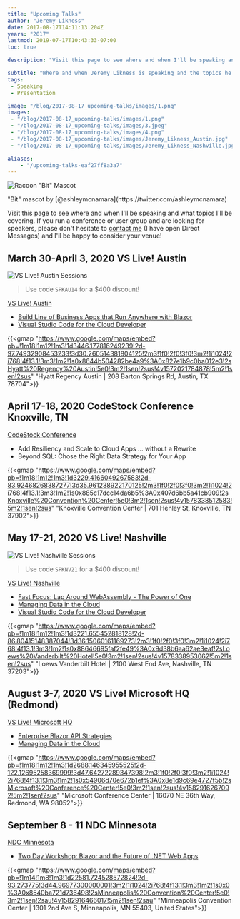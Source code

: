 ```yaml
---
title: "Upcoming Talks"
author: "Jeremy Likness"
date: 2017-08-17T14:11:13.204Z
years: "2017"
lastmod: 2019-07-17T10:43:33-07:00
toc: true

description: "Visit this page to see where and when I'll be speaking and what topics I'll be covering."

subtitle: "Where and when Jeremy Likness is speaking and the topics he will cover."
tags:
 - Speaking
 - Presentation 

image: "/blog/2017-08-17_upcoming-talks/images/1.png" 
images:
 - "/blog/2017-08-17_upcoming-talks/images/1.png" 
 - "/blog/2017-08-17_upcoming-talks/images/3.jpeg" 
 - "/blog/2017-08-17_upcoming-talks/images/4.png" 
 - "/blog/2017-08-17_upcoming-talks/images/Jeremy_Likness_Austin.jpg" 
 - "/blog/2017-08-17_upcoming-talks/images/Jeremy_Likness_Nashville.jpg" 

aliases:
    - "/upcoming-talks-eaf27ff8a3a7"
---
```


![Racoon "Bit" Mascot](/blog/2017-08-17_upcoming-talks/images/1.png)
<figcaption>"Bit" mascot by [@ashleymcnamara](https://twitter.com/ashleymcnamara)</figcaption>

Visit this page to see where and when I'll be speaking and what topics I'll be covering. If you run a conference or user group and are looking for speakers, please don't hesitate to <i class="fab fa-twitter"></i> [contact me](https://twitter.com/messages/compose?recipient_id=jeremylikness) (I have open Direct Messages) and I'll be happy to consider your venue!

## March 30-April 3, 2020 VS Live! Austin

![VS Live! Austin Sessions](/blog/2017-08-17_upcoming-talks/images/Jeremy_Likness_Austin.jpg)

> Use code `SPKAU14` for a $400 discount!

[VS Live! Austin](https://vslive.com/Events/Austin-2020/Home.aspx)

* [Build Line of Business Apps that Run Anywhere with Blazor](https://vslive.com/Events/Austin-2020/Sessions/Thursday/TH01-Build-Line-of-Business-Apps-that-Run-Anywhere-with-Blazor.aspx)
* [Visual Studio Code for the Cloud Developer](https://vslive.com/Events/Austin-2020/Sessions/Wednesday/W19-Visual-Studio-Code-for-the-Cloud-Developer.aspx)

{{<gmap "https://www.google.com/maps/embed?pb=!1m18!1m12!1m3!1d3446.177816249239!2d-97.74932908453233!3d30.260514381804125!2m3!1f0!2f0!3f0!3m2!1i1024!2i768!4f13.1!3m3!1m2!1s0x8644b504282be4a9%3A0x827e1b9c0ba012e3!2sHyatt%20Regency%20Austin!5e0!3m2!1sen!2sus!4v1572021784878!5m2!1sen!2sus" "Hyatt Regency Austin | 208 Barton Springs Rd, Austin, TX 78704">}}

## April 17-18, 2020 CodeStock Conference Knoxville, TN

[CodeStock Conference](https://codestock.org)

* Add Resiliency and Scale to Cloud Apps ... without a Rewrite
* Beyond SQL: Chose the Right Data Strategy for Your App

{{<gmap "https://www.google.com/maps/embed?pb=!1m18!1m12!1m3!1d3229.4166049267583!2d-83.92468268387277!3d35.961238922170125!2m3!1f0!2f0!3f0!3m2!1i1024!2i768!4f13.1!3m3!1m2!1s0x885c17dcc14da6b5%3A0x407d6bb5a41cb909!2sKnoxville%20Convention%20Center!5e0!3m2!1sen!2sus!4v1578338512583!5m2!1sen!2sus" "Knoxville Convention Center | 701 Henley St, Knoxville, TN 37902">}}

## May 17-21, 2020 VS Live! Nashville

![VS Live! Nashville Sessions](/blog/2017-08-17_upcoming-talks/images/Jeremy_Likness_Nashville.jpg)

> Use code `SPKNV21` for a $400 discount!

[VS Live! Nashville](https://vslive.com/Events/Nashville-2020/Home.aspx)

* [Fast Focus: Lap Around WebAssembly - The Power of One](https://vslive.com/Events/Nashville-2020/Sessions/Wednesday/W11-Fast-Focus-Lap-around-WebAssembly-The-Power-of-One.aspx)
* [Managing Data in the Cloud](https://vslive.com/Events/Nashville-2020/Sessions/Wednesday/W19-Managing-Data-in-the-Cloud.aspx)
* [Visual Studio Code for the Cloud Developer](https://vslive.com/Events/Nashville-2020/Sessions/Thursday/TH04-Visual-Studio-Code-for-the-Cloud-Developer.aspx)

{{<gmap "https://www.google.com/maps/embed?pb=!1m18!1m12!1m3!1d3221.655452818128!2d-86.80415148387044!3d36.15060161169273!2m3!1f0!2f0!3f0!3m2!1i1024!2i768!4f13.1!3m3!1m2!1s0x88646695faf2fe49%3A0x9d38b6aa62ae3eaf!2sLoews%20Vanderbilt%20Hotel!5e0!3m2!1sen!2sus!4v1578338953062!5m2!1sen!2sus" "Loews Vanderbilt Hotel | 2100 West End Ave, Nashville, TN 37203">}}

## August 3-7, 2020 VS Live! Microsoft HQ (Redmond)

[VS Live! Microsoft HQ](https://vslive.com/events/redmond-2020/)

* [Enterprise Blazor API Strategies](https://vslive.com/Events/Redmond-2020/Sessions/Wednesday/VW13-Enterprise-Blazor-API-Strategies.aspx)
* [Managing Data in the Cloud](https://vslive.com/Events/Redmond-2020/Sessions/Tuesday/VT10-Managing-Data-in-the-Cloud.aspx)

{{<gmap "https://www.google.com/maps/embed?pb=!1m18!1m12!1m3!1d2688.146345955525!2d-122.12695258369999!3d47.64272289347398!2m3!1f0!2f0!3f0!3m2!1i1024!2i768!4f13.1!3m3!1m2!1s0x54906d70e672b1ef%3A0x8e1d9c69e4727f5b!2sMicrosoft%20Conference%20Center!5e0!3m2!1sen!2sus!4v1582916267092!5m2!1sen!2sus" "Microsoft Conference Center | 16070 NE 36th Way, Redmond, WA 98052">}}

## September 8 - 11 NDC Minnesota

[NDC Minnesota](https://ndcminnesota.com/)

* [Two Day Workshop: Blazor and the Future of .NET Web Apps](https://ndcminnesota.com/workshop/blazor-and-the-future-of-net-web-apps/)

{{<gmap "https://www.google.com/maps/embed?pb=!1m14!1m8!1m3!1d22581.724528572824!2d-93.273775!3d44.96977300000001!3m2!1i1024!2i768!4f13.1!3m3!1m2!1s0x0%3A0x8540ba721d736498!2sMinneapolis%20Convention%20Center!5e0!3m2!1sen!2sau!4v1582916466017!5m2!1sen!2sau" "Minneapolis Convention Center | 1301 2nd Ave S, Minneapolis, MN 55403, United States">}}